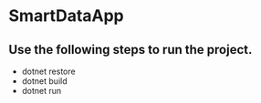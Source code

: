 # SmartDataApp

## Use the following steps to run the project.
  * dotnet restore
  * dotnet build
  * dotnet run
